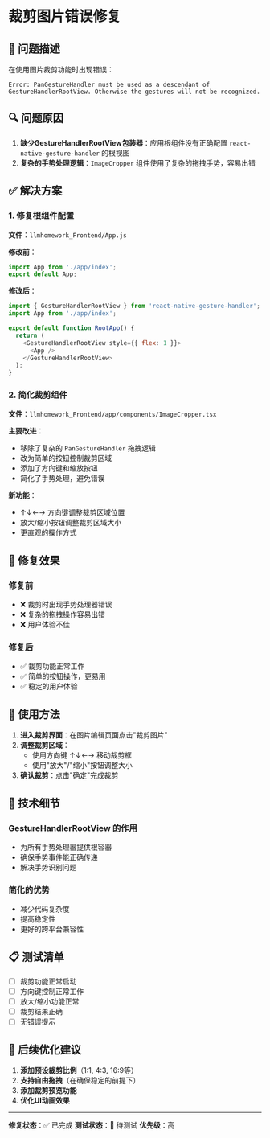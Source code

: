 # 裁剪图片错误修复

## 🚨 问题描述

在使用图片裁剪功能时出现错误：
```
Error: PanGestureHandler must be used as a descendant of GestureHandlerRootView. Otherwise the gestures will not be recognized.
```

## 🔍 问题原因

1. **缺少GestureHandlerRootView包装器**：应用根组件没有正确配置 `react-native-gesture-handler` 的根视图
2. **复杂的手势处理逻辑**：`ImageCropper` 组件使用了复杂的拖拽手势，容易出错

## ✅ 解决方案

### 1. 修复根组件配置

**文件**：`llmhomework_Frontend/App.js`

**修改前**：
```javascript
import App from './app/index';
export default App;
```

**修改后**：
```javascript
import { GestureHandlerRootView } from 'react-native-gesture-handler';
import App from './app/index';

export default function RootApp() {
  return (
    <GestureHandlerRootView style={{ flex: 1 }}>
      <App />
    </GestureHandlerRootView>
  );
}
```

### 2. 简化裁剪组件

**文件**：`llmhomework_Frontend/app/components/ImageCropper.tsx`

**主要改进**：
- 移除了复杂的 `PanGestureHandler` 拖拽逻辑
- 改为简单的按钮控制裁剪区域
- 添加了方向键和缩放按钮
- 简化了手势处理，避免错误

**新功能**：
- ↑↓←→ 方向键调整裁剪区域位置
- 放大/缩小按钮调整裁剪区域大小
- 更直观的操作方式

## 🎯 修复效果

### 修复前
- ❌ 裁剪时出现手势处理器错误
- ❌ 复杂的拖拽操作容易出错
- ❌ 用户体验不佳

### 修复后
- ✅ 裁剪功能正常工作
- ✅ 简单的按钮操作，更易用
- ✅ 稳定的用户体验

## 📱 使用方法

1. **进入裁剪界面**：在图片编辑页面点击"裁剪图片"
2. **调整裁剪区域**：
   - 使用方向键 ↑↓←→ 移动裁剪框
   - 使用"放大"/"缩小"按钮调整大小
3. **确认裁剪**：点击"确定"完成裁剪

## 🔧 技术细节

### GestureHandlerRootView 的作用
- 为所有手势处理器提供根容器
- 确保手势事件能正确传递
- 解决手势识别问题

### 简化的优势
- 减少代码复杂度
- 提高稳定性
- 更好的跨平台兼容性

## 📋 测试清单

- [ ] 裁剪功能正常启动
- [ ] 方向键控制正常工作
- [ ] 放大/缩小功能正常
- [ ] 裁剪结果正确
- [ ] 无错误提示

## 🚀 后续优化建议

1. **添加预设裁剪比例**（1:1, 4:3, 16:9等）
2. **支持自由拖拽**（在确保稳定的前提下）
3. **添加裁剪预览功能**
4. **优化UI动画效果**

---

**修复状态**：✅ 已完成
**测试状态**：🔄 待测试
**优先级**：高 